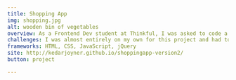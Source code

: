 ```yaml
---
title: Shopping App
img: shopping.jpg
alt: wooden bin of vegetables
overview: As a Frontend Dev student at Thinkful, I was asked to code a shopping list app from scratch. First, I created a detailed wireframe so that I had a clear idea of the look and feel of my app before I started building. Secondly, I built a non-interactive version of the app that demonstrated the layout and style. As the third part of this project, I used JavaScript and JQuery to make my app interactive.
challenges: I was almost entirely on my own for this project and had to bring together everything I learned about wireframing, styling, and using JQuery to traverse the DOM and bring my app to life. After completing this project, I decided to recreate my app a second time in order to refractor my code and better understand jQuery.
frameworks: HTML, CSS, JavaScript, jQuery
site: http://kedarjoyner.github.io/shoppingapp-version2/
button: project

---
```

